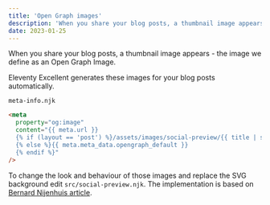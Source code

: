 ```yaml
---
title: 'Open Graph images'
description: 'When you share your blog posts, a thumbnail image appears - the image we define as an Open Graph Image. This starter generates these images for your blog posts automatically.'
date: 2023-01-25
---
```


When you share your blog posts, a thumbnail image appears - the image we define as an Open Graph Image.

Eleventy Excellent generates these images for your blog posts automatically.

`meta-info.njk`

```html
<meta
  property="og:image"
  content="{{ meta.url }}
  {% if (layout == 'post') %}/assets/images/social-preview/{{ title | slugify }}-preview.jpeg
  {% else %}{{ meta.meta_data.opengraph_default }}
  {% endif %}"
/>
```

To change the look and behaviour of those images and replace the SVG background edit `src/social-preview.njk`. The implementation is based on [Bernard Nijenhuis article](https://bnijenhuis.nl/notes/automatically-generate-open-graph-images-in-eleventy/).
